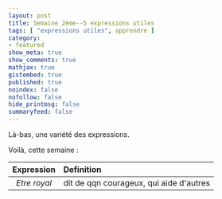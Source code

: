 ```yaml
---
layout: post
title: Semaine 2ème--5 expressions utiles
tags: [ "expressions utiles", apprendre ]
category:
- featured
show_meta: true
show_comments: true
mathjax: true
gistembed: true
published: true
noindex: false
nofollow: false
hide_printmsg: false
summaryfeed: false
---
```


Là-bas, une variété des expressions.

Voilà, cette semaine :

| Expression | Definition |
| :--------: | :--------- |
| *Etre royal* | dit de qqn courageux, qui aide d'autres |
